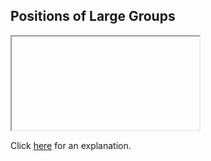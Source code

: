 ##  Positions of Large Groups 

<iframe></iframe>

Click [here](Explanation.md) for an explanation.

